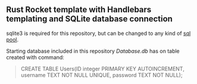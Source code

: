 ## Rust Rocket template with Handlebars templating and SQLite database connection

sqlite3 is required for this repository, but can be changed to any kind of [sql pool](https://api.rocket.rs/master/rocket_db_pools/).

Starting database included in this repository *Database.db* has on table created with command:
 > CREATE TABLE Users(ID integer PRIMARY KEY AUTOINCREMENT, username TEXT NOT NULL UNIQUE, password TEXT NOT NULL);
